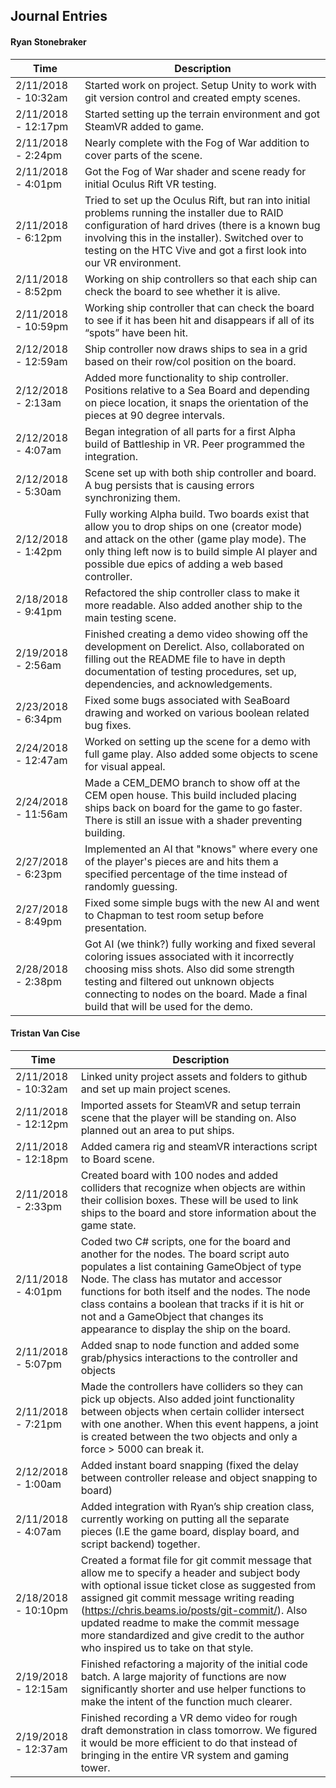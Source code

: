 ## Journal Entries
#### Ryan Stonebraker

| Time | Description |
| --- | --- |
| 2/11/2018 - 10:32am | Started work on project. Setup Unity to work with git version control and created empty scenes. |
| 2/11/2018 - 12:17pm | Started setting up the terrain environment and got SteamVR added to game. |
| 2/11/2018 - 2:24pm | Nearly complete with the Fog of War addition to cover parts of the scene. |
| 2/11/2018 - 4:01pm | Got the Fog of War shader and scene ready for initial Oculus Rift VR testing. |
| 2/11/2018 - 6:12pm | Tried to set up the Oculus Rift, but ran into initial problems running the installer due to RAID configuration of hard drives (there is a known bug involving this in the installer). Switched over to testing on the HTC Vive and got a first look into our VR environment. |
| 2/11/2018 - 8:52pm | Working on ship controllers so that each ship can check the board to see whether it is alive. |
| 2/11/2018 - 10:59pm | Working ship controller that can check the board to see if it has been hit and disappears if all of its “spots” have been hit. |
| 2/12/2018 - 12:59am | Ship controller now draws ships to sea in a grid based on their row/col position on the board. |
| 2/12/2018 - 2:13am | Added more functionality to ship controller. Positions relative to a Sea Board and depending on piece location, it snaps the orientation of the pieces at 90 degree intervals. |
| 2/12/2018 - 4:07am | Began integration of all parts for a first Alpha build of Battleship in VR. Peer programmed the integration. |
| 2/12/2018 - 5:30am | Scene set up with both ship controller and board. A bug persists that is causing errors synchronizing them. |
| 2/12/2018 - 1:42pm | Fully working Alpha build. Two boards exist that allow you to drop ships on one (creator mode) and attack on the other (game play mode). The only thing left now is to build simple AI player and possible due epics of adding a web based controller. |
| 2/18/2018 - 9:41pm | Refactored the ship controller class to make it more readable. Also added another ship to the main testing scene. |
| 2/19/2018 - 2:56am | Finished creating a demo video showing off the development on Derelict. Also, collaborated on filling out the README file to have in depth documentation of testing procedures, set up, dependencies, and acknowledgements. |
| 2/23/2018 - 6:34pm | Fixed some bugs associated with SeaBoard drawing and worked on various boolean related bug fixes. |
| 2/24/2018 - 12:47am | Worked on setting up the scene for a demo with full game play. Also added some objects to scene for visual appeal.|
| 2/24/2018 - 11:56am | Made a CEM_DEMO branch to show off at the CEM open house. This build included placing ships back on board for the game to go faster. There is still an issue with a shader preventing building. |
| 2/27/2018 - 6:23pm | Implemented an AI that "knows" where every one of the player's pieces are and hits them a specified percentage of the time instead of randomly guessing. |
| 2/27/2018 - 8:49pm | Fixed some simple bugs with the new AI and went to Chapman to test room setup before presentation. |
| 2/28/2018 - 2:38pm | Got AI (we think?) fully working and fixed several coloring issues associated with it incorrectly choosing miss shots. Also did some strength testing and filtered out unknown objects connecting to nodes on the board. Made a final build that will be used for the demo. |



#### Tristan Van Cise

| Time | Description |
| --- | --- |
| 2/11/2018 - 10:32am | Linked unity project assets and folders to github and set up main project scenes. |
| 2/11/2018 - 12:12pm | Imported assets for SteamVR and setup terrain scene that the player will be standing on. Also planned out an area to put ships. |
| 2/11/2018 - 12:18pm | Added camera rig and steamVR interactions script to Board scene. |
| 2/11/2018 - 2:33pm | Created board with 100 nodes and added colliders that recognize when objects are within their collision boxes. These will be used to link ships to the board and store information about the game state. |
| 2/11/2018 - 4:01pm | Coded two C# scripts, one for the board and another for the nodes. The board script auto populates a list containing GameObject of type Node. The class has mutator and accessor functions for both itself and the nodes. The node class contains a boolean that tracks if it is hit or not and a GameObject that changes its appearance to display the ship on the board. |
| 2/11/2018 - 5:07pm | Added snap to node function and added some grab/physics interactions to the controller and objects |
| 2/11/2018 - 7:21pm | Made the controllers have colliders so they can pick up objects. Also added joint functionality between objects when certain collider intersect with one another. When this event happens, a joint is created between the two objects and only a force > 5000 can break it. |
| 2/12/2018 - 1:00am | Added instant board snapping (fixed the delay between controller release and object snapping to board) |
| 2/11/2018 - 4:07am | Added integration with Ryan’s ship creation class, currently working on putting all the separate pieces (I.E the game board, display board, and script backend) together. |
| 2/18/2018 - 10:10pm | Created a format file for git commit message that allow me to specify a header and subject body with optional issue ticket close as suggested from assigned git commit message writing reading (https://chris.beams.io/posts/git-commit/). Also updated readme to make the commit message more standardized and give credit to the author who inspired us to take on that style. |
| 2/19/2018 - 12:15am | Finished refactoring a majority of the initial code batch. A large majority of functions are now significantly shorter and use helper functions to make the intent of the function much clearer. |
| 2/19/2018 - 12:37am | Finished recording a VR demo video for rough draft demonstration in class tomorrow. We figured it would be more efficient to do that instead of bringing in the entire VR system and gaming tower. |

